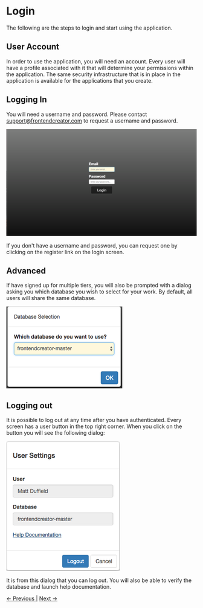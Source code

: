 # Login

The following are the steps to login and start using the application.

## User Account
In order to use the application, you will need an account. Every user will have a profile associated with it that will determine your permissions within the application. The same security infrastructure that is in place in the application is available for the applications that you create.

## Logging In
You will need a username and password. Please contact <support@frontendcreator.com> to request a username and password. 

![Login screen](images/login.png)

If you don't have a username and password, you can request one by clicking on the register link on the login screen.

## Advanced
If have signed up for multiple tiers, you will also be prompted with a dialog asking you which database you wish to select for your work. By default, all users will share the same database. 

![Database selector](images/database-selector.png)

## Logging out

It is possible to log out at any time after you have authenticated. Every screen has a user button in the top right corner. When you click on the button you will see the following dialog:

![Logout dialog](images/user-settings-dialog.png)


It is from this dialog that you can log out. You will also be able to verify the database and launch help documentation.

[ <- Previous ](home) | [ Next -> ](projects)
